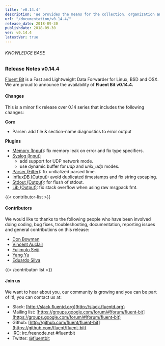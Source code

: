 ```yaml
---
title: 'v0.14.4'
description: 'We provides the means for the collection, organization and computerized retrieval of knowledgeand Lightweight Data Forwarder for Linux, BSD and OSX. We are proud to announce the availability of Fluent Bit v0.14.4.'
url: "/documentation/v0.14.4/"
release_date: 2018-09-30
publishdate: 2018-09-30
ver: v0.14.4
latestVer: true
---
```



###### KNOWLEDGE BASE

### Release Notes v0.14.4

[Fluent Bit](https://fluentbit.io/) is a Fast and Lightweight Data Forwarder for Linux, BSD and OSX. We are proud to announce the availability of **Fluent Bit v0.14.4.**

#### Changes

This is a minor fix release over 0.14 series that includes the following changes:

**Core**

* Parser: add file & section-name diagnostics to error output

**Plugins**

* [Memory (Input)](https://docs.fluentbit.io/manual/input/mem): fix memory leak on error and fix type specifiers.
* [Syslog (Input)](#)
  * add support for UDP network mode.
  * use dynamic buffer for _udp_ and _unix_udp_ modes.
* [Parser (Filter)](https://docs.fluentbit.io/manual/filter/parser): fix unitialized parsed time.
* [InfluxDB (Output)](https://docs.fluentbit.io/manual/output/influxdb): avoid duplicated timestamps and fix string escaping.
* [Stdout (Output)](https://docs.fluentbit.io/manual/output/stdout): for flush of stdout.
* [Lib (Output)](https://docs.fluentbit.io/manual/development/library_api): fix stack overflow when using raw msgpack fmt.


{{< contributor-list >}}

#### Contributors

We would like to thanks to the following people who have been involved doing coding, bug fixes, troubleshooting, documentation, reporting issues and general contributions on this release:

* [Don Bowman](https://github.com/donbowman)
* [Vincent Auclair](https://github.com/newtoncorp)
* [Fujimoto Seiji](https://github.com/fujimotos)
* [Yang Yu](https://github.com/disigma)
* [Eduardo Silva](https://github.com/edsiper)

{{< /contributor-list >}}

#### Join us

We want to hear about you, our community is growing and you can be part of it!, you can contact us at:

* Slack: [http://slack.fluentd.org](http://slack.fluentd.org)
* Mailing list: [https://groups.google.com/forum/#!forum/fluent-bit](https://groups.google.com/forum/#!forum/fluent-bit)
* Github: [http://github.com/fluent/fluent-bit](https://github.com/fluent/fluent-bit)
* IRC: irc.freenode.net #fluentbit
* Twitter: [@fluentbit](https://twitter.com/fluentbit)